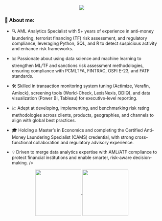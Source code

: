 <div align=center>
    <img src ="https://readme-typing-svg.herokuapp.com?font=Architects+Daughter&color=e56b6f&size=30&lines=Hey+there!+I'm+Benjamin+👋">
</div>

### 🎯 About me:
- 🔍 AML Analytics Specialist with 5+ years of experience in anti-money laundering, terrorist financing (TF) risk assessment, and regulatory compliance, leveraging Python, SQL, and R to detect suspicious activity and enhance risk frameworks.

- 📊 Passionate about using data science and machine learning to strengthen ML/TF and sanctions risk assessment methodologies, ensuring compliance with PCMLTFA, FINTRAC, OSFI E-23, and FATF standards.

- 🛠️ Skilled in transaction monitoring system tuning (Actimize, Verafin, Amlock), screening tools (World-Check, LexisNexis, DDIQ), and data visualization (Power BI, Tableau) for executive-level reporting.

- 📈 Adept at developing, implementing, and benchmarking risk rating methodologies across clients, products, geographies, and channels to align with global best practices.

- 🎓 Holding a Master’s in Economics and completing the Certified Anti-Money Laundering Specialist (CAMS) credential, with strong cross-functional collaboration and regulatory advisory experience.

- 💡 Driven to merge data analytics expertise with AML/ATF compliance to protect financial institutions and enable smarter, risk-aware decision-making.
/></a>

<div align=center>
    <a href="https://github.com/ibenjamin-ojo">
        <img height="150em" align="center" src="https://github-readme-stats.vercel.app/api?username=ibenjamin-ojo&show_icons=true&count_private=true&theme=tokyonight"/>
        <img height="150em" align="center" src="https://github-readme-stats.vercel.app/api/top-langs/?username=ibenjamin-ojo&layout=compact&theme=tokyonight"/>
    </a>
</div>
